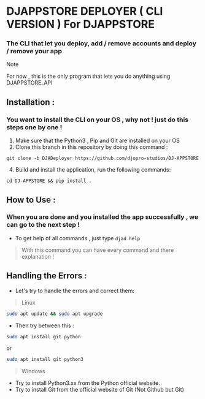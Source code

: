# DJAPPSTORE DEPLOYER ( CLI VERSION ) For DJAPPSTORE
### The CLI that let you deploy, add / remove accounts and deploy / remove your app

> [!NOTE]
> For now , this is the only program that lets you do anything using DJAPPSTORE_API

## Installation :
### You want to install the CLI on your OS , why not ! just do this steps one by one !

1. Make sure that the Python3 , Pip and Git are installed on your OS
3. Clone this branch in this repository by doing this command : 
```
git clone -b DJADeployer https://github.com/djopro-studios/DJ-APPSTORE
```
4. Build and install the application, run the following commands: 
```
cd DJ-APPSTORE && pip install .
```
## How to Use :
### When you are done and you installed the app successfully , we can go to the next step !

- To get help of all commands , just type `djad help`
> With this command you can have every command and there explanation !

## Handling the Errors :
- Let's try to handle the errors and correct them:

> Linux
```bash
sudo apt update && sudo apt upgrade
```
- Then try between this :
```bash
sudo apt install git python
```
or
```bash
sudo apt install git python3
```

> Windows
- Try to install Python3.xx from the Python official website.
- Try to install Git from the official website of Git (Not Github but Git)
   
